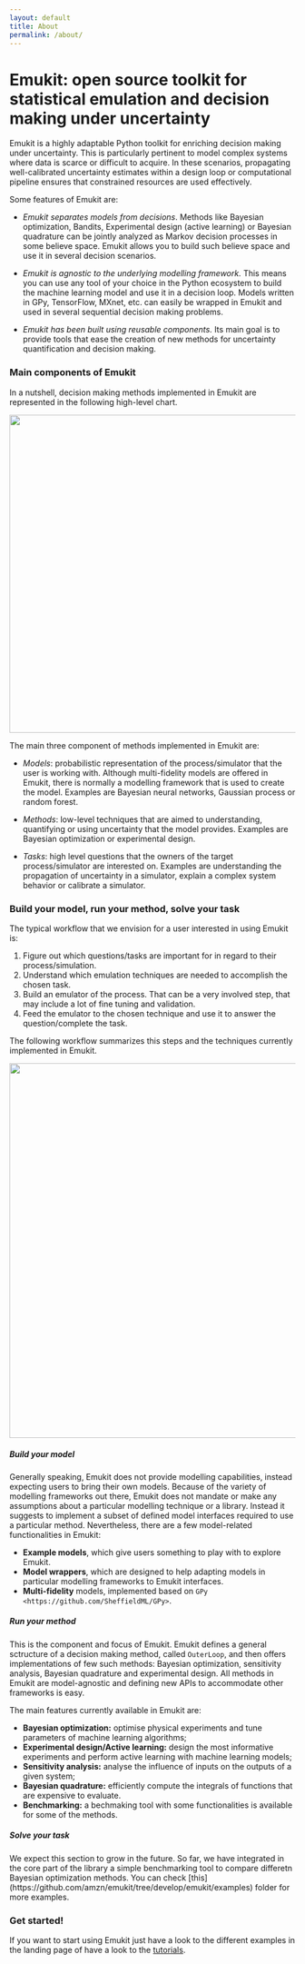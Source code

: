 ```yaml
---
layout: default
title: About
permalink: /about/
---
```


<h1>Emukit: open source toolkit for statistical emulation and decision making under uncertainty</h1>

Emukit is a highly adaptable Python toolkit for enriching decision making under uncertainty. This is 
particularly pertinent to model complex systems where data is scarce or difficult to acquire. In these scenarios, 
propagating well-calibrated uncertainty estimates within a design loop or computational 
pipeline ensures that constrained resources are used effectively.


Some features of Emukit are:

- *Emukit separates models from decisions*. Methods like Bayesian optimization, Bandits, Experimental design (active learning) or Bayesian quadrature 
can be jointly analyzed as Markov decision processes in some believe space. Emukit allows you to build such believe space and use it 
in several decision scenarios. 

- *Emukit is agnostic to the underlying modelling framework.* This means you can use any tool of your choice in the Python ecosystem to 
build the machine learning model and use it in a decision loop. Models written in GPy, TensorFlow, MXnet, etc. can easily be
wrapped in Emukit and used in several sequential decision making problems. 

- *Emukit has been built using reusable components.* Its main goal is to provide tools that ease 
the creation of new methods for uncertainty quantification and decision making.




<h3> Main components of Emukit</h3>

In a nutshell, decision making methods implemented in Emukit are represented in the following high-level chart.


<div align="center"><img width="560" src="../images//emukit_vision.svg" />       </div>

The main three component of methods implemented in Emukit are:

* *Models*: probabilistic representation of the process/simulator that the user is working with. Although multi-fidelity models are offered in Emukit, there is normally a modelling framework that is used to create the model. Examples are Bayesian neural networks, Gaussian process or random forest. 

* *Methods*: low-level techniques that are aimed to understanding, quantifying or using uncertainty that the model provides. Examples are Bayesian optimization or experimental design.

* *Tasks*: high level questions that the owners of the target process/simulator are interested on. Examples are understanding the propagation of uncertainty in a simulator, explain a complex system behavior or calibrate a simulator.

<h3> Build your model, run your method, solve your task </h3>


The typical workflow that we envision for a user interested in using Emukit is:
1. Figure out which questions/tasks are important for in regard to their process/simulation.
2. Understand which emulation techniques are needed to accomplish the chosen task.
3. Build an emulator of the process. That can be a very involved step, that may include a lot of fine tuning and validation.
4. Feed the emulator to the chosen technique and use it to answer the question/complete the task. 

The following workflow summarizes this steps and the techniques currently implemented in Emukit.

<div align="center"><img width="660" src="../images//model_method_task.jpeg" />       </div>




<h5> Build your model </h5>

Generally speaking, Emukit does not provide modelling capabilities, instead expecting users to bring their own models. Because of the variety of modelling frameworks out there, Emukit does not mandate or make any assumptions about a particular modelling technique or a library. Instead it suggests to implement a subset of defined model interfaces required to use a particular method. Nevertheless, there are a few model-related functionalities in Emukit:
* **Example models**, which give users something to play with to explore Emukit.
* **Model wrappers**, which are designed to help adapting models in particular modelling frameworks to Emukit interfaces.
* **Multi-fidelity** models, implemented based on `GPy <https://github.com/SheffieldML/GPy>`.

<h5> Run your method </h5>

This is the component and focus of Emukit. Emukit defines a general sctructure of a decision making method, called ``OuterLoop``, and then offers implementations of few such methods: Bayesian optimization, sensitivity analysis, Bayesian quadrature and experimental design. All methods in Emukit are model-agnostic and defining new APIs to accommodate other frameworks is easy.
 
 The main features currently available in Emukit are:

* **Bayesian optimization:** optimise physical experiments and tune parameters of machine learning algorithms;
* **Experimental design/Active learning:** design the most informative experiments and perform active learning with machine learning models;
* **Sensitivity analysis:** analyse the influence of inputs on the outputs of a given system;
* **Bayesian quadrature:** efficiently compute the integrals of functions that are expensive to evaluate.
* **Benchmarking:** a bechmaking tool with some functionalities is available for some of the methods.
 
<h5> Solve your task </h5>
We expect this section to grow in the future. So far, we have integrated in the core part of the library 
 a simple benchmarking tool to compare differetn Bayesian optimization methods. You can check [this](https://github.com/amzn/emukit/tree/develop/emukit/examples) folder for more examples.


<h3> Get started!</h3>

If you want to start using Emukit just have a look to the different examples in the landing page of have a look to the [tutorials](http://nbviewer.jupyter.org/github/amzn/emukit/blob/develop/notebooks/index.ipynb).



